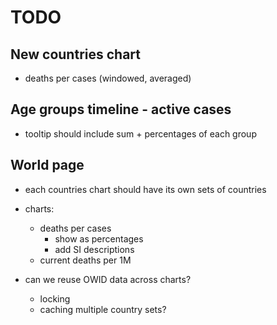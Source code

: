 # TODO

## New countries chart
- deaths per cases (windowed, averaged)

## Age groups timeline - active cases
- tooltip should include sum + percentages of each group

## World page
- each countries chart should have its own sets of countries
- charts:
    - deaths per cases
        - show as percentages
        - add SI descriptions
    - current deaths per 1M

- can we reuse OWID data across charts?
    - locking
    - caching multiple country sets?
